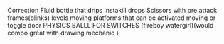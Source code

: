 Correction Fluid bottle that drips instakill drops
Scissors with pre attack frames(blinks)
levels
moving platforms that can be activated
moving or toggle door
PHYSICS BALLL FOR SWITCHES (fireboy watergirl)(would combo great with drawing mechanic
)
